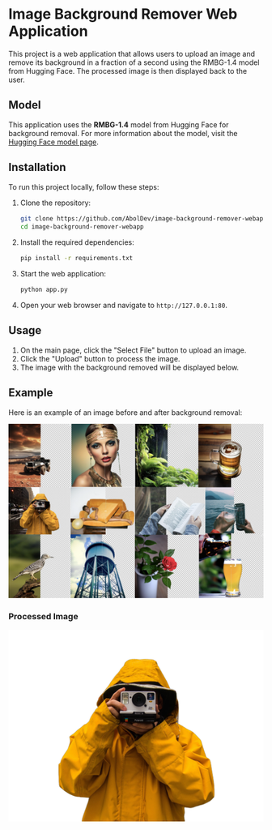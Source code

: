 # Image Background Remover Web Application

This project is a web application that allows users to upload an image and remove its background in a fraction of a second using the RMBG-1.4 model from Hugging Face. The processed image is then displayed back to the user.

## Model

This application uses the **RMBG-1.4** model from Hugging Face for background removal. For more information about the model, visit the [Hugging Face model page](https://huggingface.co/briaai/RMBG-1.4).

## Installation

To run this project locally, follow these steps:

1. Clone the repository:
   ```bash
   git clone https://github.com/AbolDev/image-background-remover-webapp.git
   cd image-background-remover-webapp
   ```

2. Install the required dependencies:
   ```bash
   pip install -r requirements.txt
   ```

3. Start the web application:
   ```bash
   python app.py
   ```

4. Open your web browser and navigate to `http://127.0.0.1:80`.

## Usage

1. On the main page, click the "Select File" button to upload an image.
2. Click the "Upload" button to process the image.
3. The image with the background removed will be displayed below.

## Example

Here is an example of an image before and after background removal:

![Before and After Image](t4.png)

### Processed Image

![Processed Image](processed_image.png)
